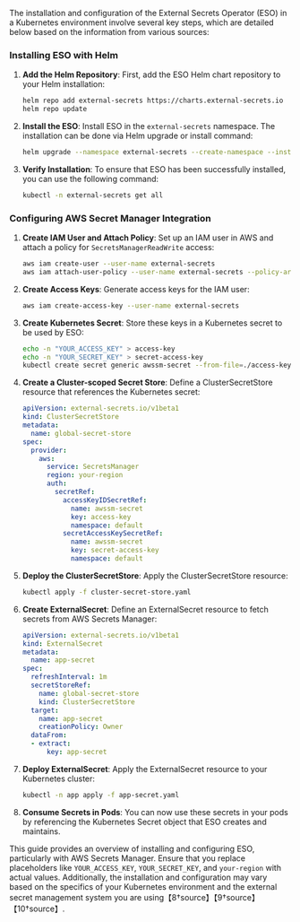 The installation and configuration of the External Secrets Operator (ESO) in a Kubernetes environment involve several key steps, which are detailed below based on the information from various sources:

### Installing ESO with Helm

1. **Add the Helm Repository**: First, add the ESO Helm chart repository to your Helm installation:
   ```bash
   helm repo add external-secrets https://charts.external-secrets.io
   helm repo update
   ```

2. **Install the ESO**: Install ESO in the `external-secrets` namespace. The installation can be done via Helm upgrade or install command:
   ```bash
   helm upgrade --namespace external-secrets --create-namespace --install --wait external-secrets external-secrets/external-secrets
   ```

3. **Verify Installation**: To ensure that ESO has been successfully installed, you can use the following command:
   ```bash
   kubectl -n external-secrets get all
   ```

### Configuring AWS Secret Manager Integration

1. **Create IAM User and Attach Policy**: Set up an IAM user in AWS and attach a policy for `SecretsManagerReadWrite` access:
   ```bash
   aws iam create-user --user-name external-secrets
   aws iam attach-user-policy --user-name external-secrets --policy-arn arn:aws:iam::aws:policy/SecretsManagerReadWrite
   ```

2. **Create Access Keys**: Generate access keys for the IAM user:
   ```bash
   aws iam create-access-key --user-name external-secrets
   ```

3. **Create Kubernetes Secret**: Store these keys in a Kubernetes secret to be used by ESO:
   ```bash
   echo -n "YOUR_ACCESS_KEY" > access-key
   echo -n "YOUR_SECRET_KEY" > secret-access-key
   kubectl create secret generic awssm-secret --from-file=./access-key --from-file=./secret-access-key
   ```

4. **Create a Cluster-scoped Secret Store**: Define a ClusterSecretStore resource that references the Kubernetes secret:
   ```yaml
   apiVersion: external-secrets.io/v1beta1
   kind: ClusterSecretStore
   metadata:
     name: global-secret-store
   spec:
     provider:
       aws:
         service: SecretsManager
         region: your-region
         auth:
           secretRef:
             accessKeyIDSecretRef:
               name: awssm-secret
               key: access-key
               namespace: default
             secretAccessKeySecretRef:
               name: awssm-secret
               key: secret-access-key
               namespace: default
   ```

5. **Deploy the ClusterSecretStore**: Apply the ClusterSecretStore resource:
   ```bash
   kubectl apply -f cluster-secret-store.yaml
   ```

6. **Create ExternalSecret**: Define an ExternalSecret resource to fetch secrets from AWS Secrets Manager:
   ```yaml
   apiVersion: external-secrets.io/v1beta1
   kind: ExternalSecret
   metadata:
     name: app-secret
   spec:
     refreshInterval: 1m
     secretStoreRef:
       name: global-secret-store
       kind: ClusterSecretStore
     target:
       name: app-secret
       creationPolicy: Owner
     dataFrom:
     - extract:
         key: app-secret
   ```

7. **Deploy ExternalSecret**: Apply the ExternalSecret resource to your Kubernetes cluster:
   ```bash
   kubectl -n app apply -f app-secret.yaml
   ```

8. **Consume Secrets in Pods**: You can now use these secrets in your pods by referencing the Kubernetes Secret object that ESO creates and maintains.

This  guide provides an overview of installing and configuring ESO, particularly with AWS Secrets Manager. Ensure that you replace placeholders like `YOUR_ACCESS_KEY`, `YOUR_SECRET_KEY`, and `your-region` with actual values. Additionally, the installation and configuration may vary based on the specifics of your Kubernetes environment and the external secret management system you are using【8†source】【9†source】【10†source】.
